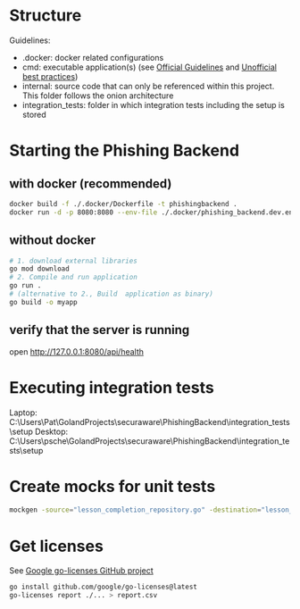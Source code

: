 # Structure
Guidelines:
- .docker: docker related configurations
- cmd: executable application(s) (see [Official Guidelines](https://go.dev/doc/modules/layout) and [Unofficial best practices](https://github.com/golang-standards/project-layout))
- internal: source code that can only be referenced within this project. This folder follows the onion architecture
- integration_tests: folder in which integration tests including the setup is stored

# Starting the Phishing Backend
## with docker (recommended)
```bash
docker build -f ./.docker/Dockerfile -t phishingbackend .
docker run -d -p 8080:8080 --env-file ./.docker/phishing_backend.dev.env --name phishingbackend_instance phishingbackend 

```

## without docker
```bash
# 1. download external libraries
go mod download
# 2. Compile and run application
go run .
# (alternative to 2., Build  application as binary)
go build -o myapp 
```

## verify that the server is running
open http://127.0.0.1:8080/api/health


# Executing integration tests
Laptop:  C:\Users\Pat\GolandProjects\securaware\PhishingBackend\integration_tests\setup
Desktop: C:\Users\psche\GolandProjects\securaware\PhishingBackend\integration_tests\setup

# Create mocks for unit tests
```bash
mockgen -source="lesson_completion_repository.go" -destination="lesson_completion_repository_mock.go" -package=repositories
```

# Get licenses
See [Google go-licenses GitHub project](https://github.com/google/go-licenses)
```bash
go install github.com/google/go-licenses@latest
go-licenses report ./... > report.csv
```